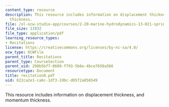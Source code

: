 ```yaml
---
content_type: resource
description: This resource includes information on displacement thickness, and momentum
  thickness.
file: /ol-ocw-studio-app/courses/2-20-marine-hydrodynamics-13-021-spring-2005/822ca2e1ca6c1df32dbcd05f2a856549_recitation8.pdf
file_size: 11932
file_type: application/pdf
learning_resource_types:
- Recitations
license: https://creativecommons.org/licenses/by-nc-sa/4.0/
ocw_type: OCWFile
parent_title: Recitations
parent_type: CourseSection
parent_uid: 290b5bf7-0609-f793-5b6e-4bce7658a566
resourcetype: Document
title: recitation8.pdf
uid: 822ca2e1-ca6c-1df3-2dbc-d05f2a856549
---
```

This resource includes information on displacement thickness, and momentum thickness.